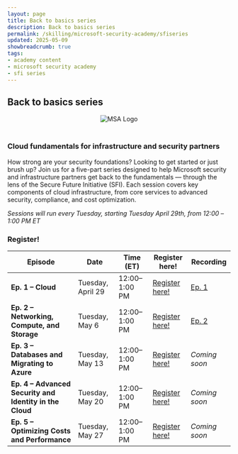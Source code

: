 ```yaml
---
layout: page
title: Back to basics series
description: Back to basics series
permalink: /skilling/microsoft-security-academy/sfiseries
updated: 2025-05-09
showbreadcrumb: true
tags: 
- academy content
- microsoft security academy
- sfi series
---
```


## Back to basics series


<div style="text-align: center;">
    <img src="https://wp.technologyreview.com/wp-content/uploads/2020/03/ms-securitylogostackedc-grayrgb-hero-copy-small_2-3.png" alt="MSA Logo" style="max-width: 100px; height: auto; margin-bottom: 20px;">
</div>


### Cloud fundamentals for infrastructure and security partners

How strong are your security foundations? Looking to get started or just brush up? Join us for a five-part series designed to help Microsoft security and infrastructure partners get back to the fundamentals — through the lens of the Secure Future Initiative (SFI). Each session covers key components of cloud infrastructure, from core services to advanced security, compliance, and cost optimization.

*Sessions will run every Tuesday, starting Tuesday April 29th, from 12:00 –1:00 PM ET*

### Register!

| Episode | Date | Time (ET) | Register here! | Recording |
|--------|-------|------|-----------|--------------|
| **Ep. 1 – Cloud** | Tuesday, April 29 | 12:00–1:00 PM | [Register here!](https://msevents.microsoft.com/event?id=2569594811) | [Ep. 1](https://aka.ms/CloudBacktoBasicsEp1) |
| **Ep. 2 – Networking, Compute, and Storage** | Tuesday, May 6 | 12:00–1:00 PM | [Register here!](https://msevents.microsoft.com/event?id=1056828777) | [Ep. 2](https://aka.ms/NetworkingComputeAndStorage-BackToBasicsEp2) |
| **Ep. 3 – Databases and Migrating to Azure** | Tuesday, May 13 | 12:00–1:00 PM | [Register here!](https://msevents.microsoft.com/event?id=1152351275) | *Coming soon* |
| **Ep. 4 – Advanced Security and Identity in the Cloud** | Tuesday, May 20 | 12:00–1:00 PM | [Register here!](https://msevents.microsoft.com/event?id=3536886932) | *Coming soon* |
| **Ep. 5 – Optimizing Costs and Performance** | Tuesday, May 27 | 12:00–1:00 PM | [Register here!](https://msevents.microsoft.com/event?id=1436469917) | *Coming soon* |
